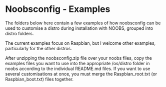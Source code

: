 Noobsconfig - Examples
======================
The folders below here contain a few examples of how noobsconfig can be used to customise a distro during installation with NOOBS, grouped into distro folders.

The current examples focus on Raspbian, but I welcome other examples, particularly for the other distros.

After unzipping the noobsconfig.zip file over your noobs files, copy the examples files you want to use into the appropriate /os/distro folder in noobs according to the individual README.md files. If you want to use several customisations at once, you must merge the Raspbian_root.txt (or Raspbian_boot.txt) files together.
